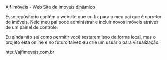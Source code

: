 Ajf imóveis - Web Site de imóveis dinâmico

Esse repósitorio contém o website que eu fiz para o meu pai que é corretor de imóveis. Nele meu pai pode administrar e incluir novos imóveis atráves de um painel de controle. 

Eu ainda não sei como permitir você testarem isso de forma local, mas o projeto está online e no futuro talvez eu crie um usuário para visualização. 

htts://ajfimoveis.com.br